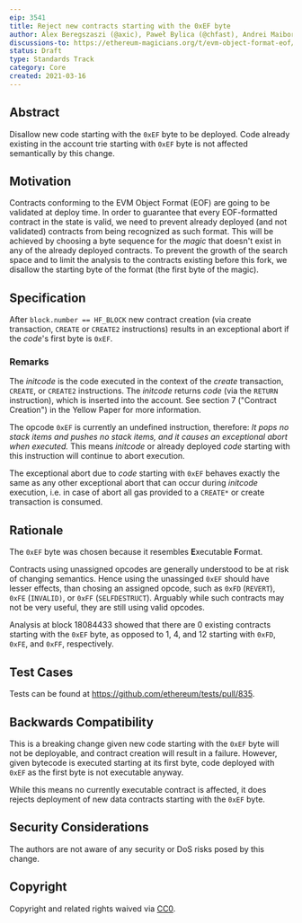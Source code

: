 ```yaml
---
eip: 3541
title: Reject new contracts starting with the 0xEF byte
author: Alex Beregszaszi (@axic), Paweł Bylica (@chfast), Andrei Maiboroda (@gumb0), Alexey Akhunov (@AlexeyAkhunov), Christian Reitwiessner (@chriseth), Martin Swende (@holiman)
discussions-to: https://ethereum-magicians.org/t/evm-object-format-eof/5727/4
status: Draft
type: Standards Track
category: Core
created: 2021-03-16
---
```


## Abstract

Disallow new code starting with the `0xEF` byte to be deployed. Code already existing in the account trie starting with `0xEF` byte is not affected semantically by this change.

## Motivation

Contracts conforming to the EVM Object Format (EOF) are going to be validated at deploy time. In order to guarantee that every EOF-formatted contract in the state is valid, we need to prevent already deployed (and not validated) contracts from being recognized as such format. This will be achieved by choosing a byte sequence for the *magic* that doesn't exist in any of the already deployed contracts. To prevent the growth of the search space and to limit the analysis to the contracts existing before this fork, we disallow the starting byte of the format (the first byte of the magic).

## Specification

After `block.number == HF_BLOCK` new contract creation (via create transaction, `CREATE` or `CREATE2` instructions) results in an exceptional abort if the _code_'s first byte is `0xEF`. 

### Remarks

The *initcode* is the code executed in the context of the *create* transaction, `CREATE`, or `CREATE2` instructions. The *initcode* returns *code* (via the `RETURN` instruction), which is inserted into the account. See section 7 ("Contract Creation") in the Yellow Paper for more information.

The opcode `0xEF` is currently an undefined instruction, therefore: *It pops no stack items and pushes no stack items, and it causes an exceptional abort when executed.* This means *initcode* or already deployed *code* starting with this instruction will continue to abort execution.

The exceptional abort due to *code* starting with `0xEF` behaves exactly the same as any other exceptional abort that can occur during *initcode* execution, i.e. in case of abort all gas provided to a `CREATE*` or create transaction is consumed.

## Rationale

The `0xEF` byte was chosen because it resembles **E**xecutable **F**ormat.

Contracts using unassigned opcodes are generally understood to be at risk of changing semantics. Hence using the unassinged `0xEF` should have lesser effects, than chosing an assigned opcode, such as `0xFD` (`REVERT`), `0xFE` (`INVALID)`, or `0xFF` (`SELFDESTRUCT`). Arguably while such contracts may not be very useful, they are still using valid opcodes.

Analysis at block 18084433 showed that there are 0 existing contracts starting with the `0xEF` byte, as opposed to 1, 4, and 12 starting with `0xFD`, `0xFE`, and `0xFF`, respectively.

## Test Cases

Tests can be found at https://github.com/ethereum/tests/pull/835.

## Backwards Compatibility

This is a breaking change given new code starting with the `0xEF` byte will not be deployable, and contract creation will result in a failure. However, given bytecode is executed starting at its first byte, code deployed with `0xEF` as the first byte is not executable anyway.

While this means no currently executable contract is affected, it does rejects deployment of new data contracts starting with the `0xEF` byte.

## Security Considerations

The authors are not aware of any security or DoS risks posed by this change.

## Copyright

Copyright and related rights waived via [CC0](https://creativecommons.org/publicdomain/zero/1.0/).
